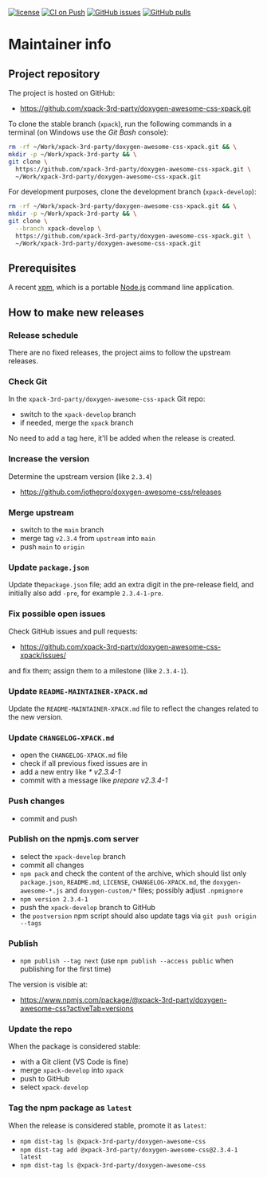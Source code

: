 [![license](https://img.shields.io/github/license/xpack-3rd-party/doxygen-awesome-css-xpack)](https://github.com/xpack-3rd-party/doxygen-awesome-css-xpack/blob/xpack/LICENSE)
[![CI on Push](https://github.com/xpack-3rd-party/doxygen-awesome-css-xpack/actions/workflows/ci.yml/badge.svg)](https://github.com/xpack-3rd-party/doxygen-awesome-css-xpack/actions/workflows/ci.yml)
[![GitHub issues](https://img.shields.io/github/issues/xpack-3rd-party/doxygen-awesome-css-xpack.svg)](https://github.com/xpack-3rd-party/doxygen-awesome-css-xpack/issues/)
[![GitHub pulls](https://img.shields.io/github/issues-pr/xpack-3rd-party/doxygen-awesome-css-xpack.svg)](https://github.com/xpack-3rd-party/doxygen-awesome-css-xpack/pulls)

# Maintainer info

## Project repository

The project is hosted on GitHub:

- <https://github.com/xpack-3rd-party/doxygen-awesome-css-xpack.git>

To clone the stable branch (`xpack`), run the following commands in a
terminal (on Windows use the _Git Bash_ console):

```sh
rm -rf ~/Work/xpack-3rd-party/doxygen-awesome-css-xpack.git && \
mkdir -p ~/Work/xpack-3rd-party && \
git clone \
  https://github.com/xpack-3rd-party/doxygen-awesome-css-xpack.git \
  ~/Work/xpack-3rd-party/doxygen-awesome-css-xpack.git
```

For development purposes, clone the development branch (`xpack-develop`):

```sh
rm -rf ~/Work/xpack-3rd-party/doxygen-awesome-css-xpack.git && \
mkdir -p ~/Work/xpack-3rd-party && \
git clone \
  --branch xpack-develop \
  https://github.com/xpack-3rd-party/doxygen-awesome-css-xpack.git \
  ~/Work/xpack-3rd-party/doxygen-awesome-css-xpack.git
```

## Prerequisites

A recent [xpm](https://xpack.github.io/xpm/), which is a portable
[Node.js](https://nodejs.org/) command line application.

## How to make new releases

### Release schedule

There are no fixed releases, the project aims to follow the upstream releases.

### Check Git

In the `xpack-3rd-party/doxygen-awesome-css-xpack` Git repo:

- switch to the `xpack-develop` branch
- if needed, merge the `xpack` branch

No need to add a tag here, it'll be added when the release is created.

### Increase the version

Determine the upstream version (like `2.3.4`)

- <https://github.com/jothepro/doxygen-awesome-css/releases>

### Merge upstream

- switch to the `main` branch
- merge tag `v2.3.4` from `upstream` into `main`
- push `main` to `origin`

### Update `package.json`

Update the`package.json` file; add an extra digit in the
pre-release field, and initially also add `-pre`,
for example `2.3.4-1-pre`.

### Fix possible open issues

Check GitHub issues and pull requests:

- <https://github.com/xpack-3rd-party/doxygen-awesome-css-xpack/issues/>

and fix them; assign them to a milestone (like `2.3.4-1`).

### Update `README-MAINTAINER-XPACK.md`

Update the `README-MAINTAINER-XPACK.md` file to reflect the changes
related to the new version.

### Update `CHANGELOG-XPACK.md`

- open the `CHANGELOG-XPACK.md` file
- check if all previous fixed issues are in
- add a new entry like _* v2.3.4-1_
- commit with a message like _prepare v2.3.4-1_

### Push changes

- commit and push

### Publish on the npmjs.com server

- select the `xpack-develop` branch
- commit all changes
- `npm pack` and check the content of the archive, which should list
  only `package.json`, `README.md`, `LICENSE`, `CHANGELOG-XPACK.md`,
  the `doxygen-awesome-*.js` and `doxygen-custom/*` files;
  possibly adjust `.npmignore`
- `npm version 2.3.4-1`
- push the `xpack-develop` branch to GitHub
- the `postversion` npm script should also update tags via `git push origin --tags`

### Publish

- `npm publish --tag next` (use `npm publish --access public` when
  publishing for the first time)

The version is visible at:

- <https://www.npmjs.com/package/@xpack-3rd-party/doxygen-awesome-css?activeTab=versions>

### Update the repo

When the package is considered stable:

- with a Git client (VS Code is fine)
- merge `xpack-develop` into `xpack`
- push to GitHub
- select `xpack-develop`

### Tag the npm package as `latest`

When the release is considered stable, promote it as `latest`:

- `npm dist-tag ls @xpack-3rd-party/doxygen-awesome-css`
- `npm dist-tag add @xpack-3rd-party/doxygen-awesome-css@2.3.4-1 latest`
- `npm dist-tag ls @xpack-3rd-party/doxygen-awesome-css`
